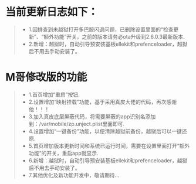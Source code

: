 # 当前更新日志如下：

> - 1.因排查到未越狱打开多巴胺闪退问题，已删除设置里面的“检查更新”、“额外功能”开关，之前的版本请务必ota升级到2.6.0.3最新版本.
> - 2.新增：越狱时，自动引导预安装基板ellekit和prefenceloader，越狱后不用去手动安装了。

# M哥修改版的功能

> - 1.首页增加“重启”按钮.
> - 2.设置增加“映射挂载”功能，基于采用真皮大佬的代码，再次感谢他！！！
> - 3.加入真皮底层屏蔽代码，将需要屏蔽的app识别名添加到：/var/mobile/zp.unject.plist里面即可.
> - 4.设置增加“一键备份”功能，以便清除越狱前备份，越狱后可以一键还原.
> - 5.首页增加版本更新时间和系统已运行时间，需要在设置里面打开“额外功能”的开关，重启app就显示.
> - 6.新增：越狱时，自动引导预安装基板ellekit和prefenceloader，越狱后不用去手动安装了。
> - 7.其他优化及新功能开发中，敬请期待...
